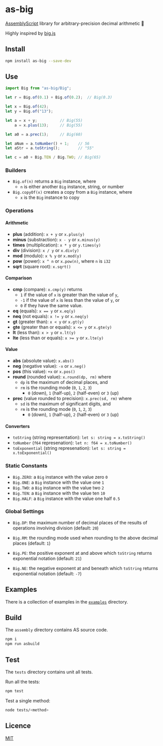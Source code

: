 # as-big

[AssemblyScript](https://github.com/AssemblyScript/assemblyscript) library for arbitrary-precision decimal arithmetic 🚀 

Highly inspired by [big.js](https://github.com/MikeMcl/big.js)

## Install

```sh
npm install as-big --save-dev
```

## Use

```typescript
import Big from "as-big/Big";

let r = Big.of(0.1) + Big.of(0.2);  // Big(0.3)

let x = Big.of(42);
let y = Big.of("13");

let a = x + y;          // Big(55)
    a = x.plus(13);     // Big(55)

let a0 = a.prec(1);     // Big(60)

let aNum = a.toNumber() + 1;    // 56
let aStr = a.toString();        // "55"

let c = a0 + Big.TEN / Big.TWO; // Big(65)
```

### Builders

- `Big.of(n)` returns a `Big` instance, where 
  - `n` is either another `Big` instance, string, or number
- `Big.copyOf(x)` creates a copy from a `Big` instance, where 
  - `x` is the `Big` instance to copy

### Operations

#### Arithmetic 

- **plus** (addition): `x + y` or `x.plus(y)`
- **minus** (substraction): `x - y` or `x.minus(y)`
- **times** (multiplication): `x * y` or `y.times(y)`
- **div** (division): `x / y` or `x.div(y)`
- **mod** (modulo): `x % y` or `x.mod(y)`
- **pow** (power): `x ^ n` or `x.pow(n)`, where `n` is `i32`
- **sqrt** (square root): `x.sqrt()`

#### Comparison

- **cmp** (compare): `x.cmp(y)` returns
  - `1` if the value of `x` is greater than the value of `y`,
  - `-1` if the value of `x` is less than the value of `y`, or
  - `0` if they have the same value.
- **eq** (equals): `x == y` or `x.eq(y)`
- **neq** (not equals): `x != y` or `x.neq(y)`
- **gt** (greater than): `x < y` or `x.gt(y)`
- **gte** (greater than or equals): `x <= y` or `x.gte(y)`
- **lt** (less than): `x > y` or `x.lt(y)`
- **lte** (less than or equals): `x >= y` or `x.lte(y)`

#### Value

- **abs** (absolute value): `x.abs()`
- **neg** (negative value): `-x` or `x.neg()`
- **pos** (this value): `+x` or `x.pos()`
- **round** (rounded value): `x.round(dp, rm)` where 
  - `dp` is the maximum of decimal places, and 
  - `rm` is the rounding mode (`0`, `1`, `2`, `3`)
    - `0` (down), `1` (half-up), `2` (half-even) or `3` (up)
- **prec** (value rounded to precision): `x.prec(sd, rm)` where
  - `sd` is the maximum of significant digits, and
  - `rm` is the rounding mode (`0`, `1`, `2`, `3`)
    - `0` (down), `1` (half-up), `2` (half-even) or `3` (up)

#### Converters

- `toString` (string representation): `let s: string = x.toString()`
- `toNumber` (`f64` represenation): `let n: f64 = x.toNumber()`
- `toExponential` (string represenation): `let s: string = x.toExponential()`

### Static Constants

- `Big.ZERO`: a `Big` instance with the value zero `0`
- `Big.ONE`: a `Big` instance with the value one `1`
- `Big.TWO`: a `Big` instance with the value two `2`
- `Big.TEN`: a `Big` instance with the value ten `10`
- `Big.HALF`: a `Big` instance with the value one half `0.5`

### Global Settings

- `Big.DP`: the maximum number of decimal places of the results of operations involving division (default: `20`)
- `Big.RM`: the rounding mode used when rounding to the above decimal places (default: `1`)

- `Big.PE`: the positive exponent at and above which `toString` returns exponential notation (default: `21`)
- `Big.NE`: the negative exponent at and beneath which `toString` returns exponential notation (default: `-7`)

## Examples

There is a collection of examples in the [`examples`](https://github.com/ttulka/as-big/tree/main/examples/assembly) directory.

## Build

The `assembly` directory contains AS source code.

```sh
npm i
npm run asbuild
```

## Test

The `tests` directory contains unit all tests.

Run all the tests:

```sh
npm test
```

Test a single method:

```sh
node tests/<method>
```

## Licence

[MIT](https://github.com/ttulka/as-big/blob/main/LICENSE)
